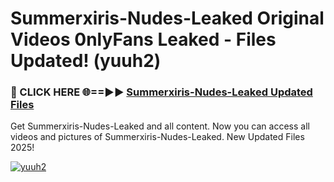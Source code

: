 # Summerxiris-Nudes-Leaked Original Videos 0nlyFans Leaked - Files Updated! (yuuh2)

<h3>🔴 CLICK HERE 🌐==►► <a href="https://tinyurl.com/5h6xmrr3" rel="nofollow">Summerxiris-Nudes-Leaked Updated Files</a></h3>

Get Summerxiris-Nudes-Leaked and all content. Now you can access all videos and pictures of Summerxiris-Nudes-Leaked. New Updated Files 2025!

[![yuuh2](https://i.imgur.com/KVD873Z.gif)](https://tinyurl.com/5h6xmrr3)
